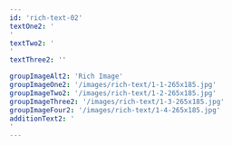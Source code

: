 ```yaml
---
id: 'rich-text-02'
textOne2: '
'
textTwo2: '
'
textThree2: ''

groupImageAlt2: 'Rich Image'
groupImageOne2: '/images/rich-text/1-1-265x185.jpg'
groupImageTwo2: '/images/rich-text/1-2-265x185.jpg'
groupImageThree2: '/images/rich-text/1-3-265x185.jpg'
groupImageFour2: '/images/rich-text/1-4-265x185.jpg'
additionText2: '
'
---
```

